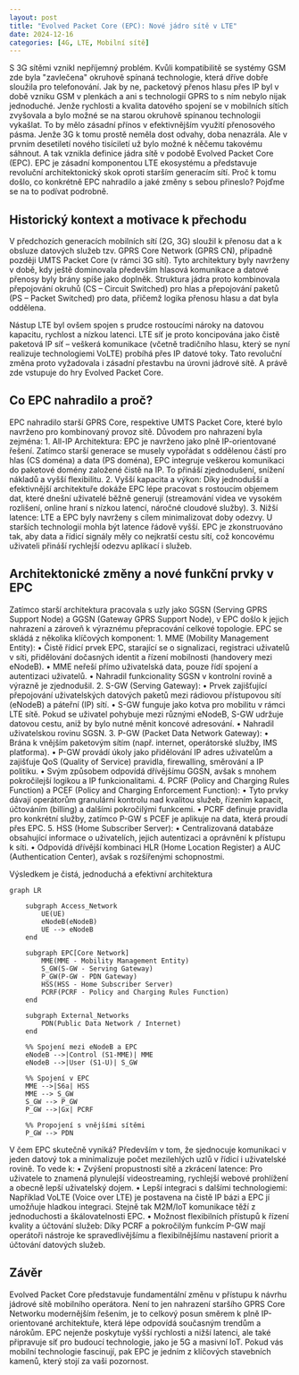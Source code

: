 ```yaml
---
layout: post
title: "Evolved Packet Core (EPC): Nové jádro sítě v LTE"
date: 2024-12-16
categories: [4G, LTE, Mobilní sítě]
---
```


S 3G sítěmi vznikl nepříjemný problém. Kvůli kompatibilitě se systémy GSM zde byla "zavlečena" okruhově spínaná technologie, která dříve dobře sloužila pro telefonování. Jak by ne, packetový přenos hlasu přes IP byl v době vzniku GSM v plenkách a ani s technologií GPRS to s ním nebylo nijak jednoduché. Jenže rychlosti a kvalita datového spojení se v mobilních sítích zvyšovala a bylo možné se na starou okruhově spínanou technologii vykašlat. To by mělo zásadní přínos v efektivnějším využití přenosového pásma. Jenže 3G k tomu prostě neměla dost odvahy, doba nenazrála. Ale v prvním desetiletí nového tisíciletí už bylo možné k něčemu takovému sáhnout. A tak vznikla definice jádra sítě v podobě Evolved Packet Core (EPC). EPC je zásadní komponentou LTE ekosystému a představuje revoluční architektonický skok oproti starším generacím sítí. Proč k tomu došlo, co konkrétně EPC nahradilo a jaké změny s sebou přineslo? Pojďme se na to podívat podrobně.

## Historický kontext a motivace k přechodu

V předchozích generacích mobilních sítí (2G, 3G) sloužil k přenosu dat a k obsluze datových služeb tzv. GPRS Core Network (GPRS CN), případně později UMTS Packet Core (v rámci 3G sítí). Tyto architektury byly navrženy v době, kdy ještě dominovala především hlasová komunikace a datové přenosy byly brány spíše jako doplněk. Struktura jádra proto kombinovala přepojování okruhů (CS – Circuit Switched) pro hlas a přepojování paketů (PS – Packet Switched) pro data, přičemž logika přenosu hlasu a dat byla oddělena.

Nástup LTE byl ovšem spojen s prudce rostoucími nároky na datovou kapacitu, rychlost a nízkou latenci. LTE síť je proto koncipována jako čistě paketová IP síť – veškerá komunikace (včetně tradičního hlasu, který se nyní realizuje technologiemi VoLTE) probíhá přes IP datové toky. Tato revoluční změna proto vyžadovala i zásadní přestavbu na úrovni jádrové sítě. A právě zde vstupuje do hry Evolved Packet Core.

## Co EPC nahradilo a proč?

EPC nahradilo starší GPRS Core, respektive UMTS Packet Core, které bylo navrženo pro kombinovaný provoz sítě. Důvodem pro nahrazení byla zejména:
	1.	All-IP Architektura: EPC je navrženo jako plně IP-orientované řešení. Zatímco starší generace se musely vypořádat s oddělenou částí pro hlas (CS doména) a data (PS doména), EPC integruje veškerou komunikaci do paketové domény založené čistě na IP. To přináší zjednodušení, snížení nákladů a vyšší flexibilitu.
	2.	Vyšší kapacita a výkon: Díky jednodušší a efektivnější architektuře dokáže EPC lépe pracovat s rostoucím objemem dat, které dnešní uživatelé běžně generují (streamování videa ve vysokém rozlišení, online hraní s nízkou latencí, náročné cloudové služby).
	3.	Nižší latence: LTE a EPC byly navrženy s cílem minimalizovat doby odezvy. U starších technologií mohla být latence řádově vyšší. EPC je zkonstruováno tak, aby data a řídicí signály měly co nejkratší cestu sítí, což koncovému uživateli přináší rychlejší odezvu aplikací i služeb.

## Architektonické změny a nové funkční prvky v EPC

Zatímco starší architektura pracovala s uzly jako SGSN (Serving GPRS Support Node) a GGSN (Gateway GPRS Support Node), v EPC došlo k jejich nahrazení a zároveň k výraznému přepracování celkové topologie. EPC se skládá z několika klíčových komponent:
	1.	MME (Mobility Management Entity):
	•	Čistě řídicí prvek EPC, starající se o signalizaci, registraci uživatelů v síti, přidělování dočasných identit a řízení mobilnosti (handovery mezi eNodeB).
	•	MME neřeší přímo uživatelská data, pouze řídí spojení a autentizaci uživatelů.
	•	Nahradil funkcionality SGSN v kontrolní rovině a výrazně je zjednodušil.
	2.	S-GW (Serving Gateway):
	•	Prvek zajišťující přepojování uživatelských datových paketů mezi rádiovou přístupovou sítí (eNodeB) a páteřní (IP) sítí.
	•	S-GW funguje jako kotva pro mobilitu v rámci LTE sítě. Pokud se uživatel pohybuje mezi různými eNodeB, S-GW udržuje datovou cestu, aniž by bylo nutné měnit koncové adresování.
	•	Nahradil uživatelskou rovinu SGSN.
	3.	P-GW (Packet Data Network Gateway):
	•	Brána k vnějším paketovým sítím (např. internet, operátorské služby, IMS platforma).
	•	P-GW provádí úkoly jako přidělování IP adres uživatelům a zajišťuje QoS (Quality of Service) pravidla, firewalling, směrování a IP politiku.
	•	Svým způsobem odpovídá dřívějšímu GGSN, avšak s mnohem pokročilejší logikou a IP funkcionalitami.
	4.	PCRF (Policy and Charging Rules Function) a PCEF (Policy and Charging Enforcement Function):
	•	Tyto prvky dávají operátorům granulární kontrolu nad kvalitou služeb, řízením kapacit, účtováním (billing) a dalšími pokročilými funkcemi.
	•	PCRF definuje pravidla pro konkrétní služby, zatímco P-GW s PCEF je aplikuje na data, která proudí přes EPC.
	5.	HSS (Home Subscriber Server):
	•	Centralizovaná databáze obsahující informace o uživatelích, jejich autentizaci a oprávnění k přístupu k síti.
	•	Odpovídá dřívější kombinaci HLR (Home Location Register) a AUC (Authentication Center), avšak s rozšířenými schopnostmi.

Výsledkem je čistá, jednoduchá a efektivní architektura

```mermaid
graph LR

    subgraph Access_Network
        UE(UE)
        eNodeB(eNodeB)
        UE --> eNodeB
    end

    subgraph EPC[Core Network]
        MME(MME - Mobility Management Entity)
        S_GW(S-GW - Serving Gateway)
        P_GW(P-GW - PDN Gateway)
        HSS(HSS - Home Subscriber Server)
        PCRF(PCRF - Policy and Charging Rules Function)
    end

    subgraph External_Networks
        PDN(Public Data Network / Internet)
    end

    %% Spojení mezi eNodeB a EPC
    eNodeB -->|Control (S1-MME)| MME
    eNodeB -->|User (S1-U)| S_GW

    %% Spojení v EPC
    MME -->|S6a| HSS
    MME --> S_GW
    S_GW --> P_GW
    P_GW -->|Gx| PCRF

    %% Propojení s vnějšími sítěmi
    P_GW --> PDN
```



V čem EPC skutečně vyniká? Především v tom, že sjednocuje komunikaci v jeden datový tok a minimalizuje počet mezilehlých uzlů v řídicí i uživatelské rovině. To vede k:
	•	Zvýšení propustnosti sítě a zkrácení latence: Pro uživatele to znamená plynulejší videostreaming, rychlejší webové prohlížení a obecně lepší uživatelský dojem.
	•	Lepší integraci s dalšími technologiemi: Například VoLTE (Voice over LTE) je postavena na čistě IP bázi a EPC jí umožňuje hladkou integraci. Stejně tak M2M/IoT komunikace těží z jednoduchosti a škálovatelnosti EPC.
	•	Možnost flexibilních přístupů k řízení kvality a účtování služeb: Díky PCRF a pokročilým funkcím P-GW mají operátoři nástroje ke spravedlivějšímu a flexibilnějšímu nastavení priorit a účtování datových služeb.

## Závěr

Evolved Packet Core představuje fundamentální změnu v přístupu k návrhu jádrové sítě mobilního operátora. Není to jen nahrazení staršího GPRS Core Networku modernějším řešením, je to celkový posun směrem k plně IP-orientované architektuře, která lépe odpovídá současným trendům a nárokům. EPC nejenže poskytuje vyšší rychlosti a nižší latenci, ale také připravuje síť pro budoucí technologie, jako je 5G a masivní IoT. Pokud vás mobilní technologie fascinují, pak EPC je jedním z klíčových stavebních kamenů, který stojí za vaši pozornost.